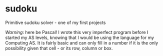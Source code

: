 # sudoku
Primitive sudoku solver - one of my first projects

*Warning*: here be Pascal! I wrote this very imperfect program before I started my AS levels, knowing that I would be using the language for my Computing AS. It is fairly basic and can only fill in a number if it is the only possibility given that cell - or its row, column or box.
